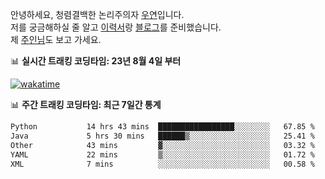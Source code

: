 안녕하세요, 청렴결백한 논리주의자 [우연](https://dev-wooyeon.github.io/quiz-app/)입니다.  
저를 궁금해하실 줄 알고 [이력서](https://ieunune.notion.site/d836ecc9172144d4b39f185b89f16a62)랑 [블로그](https://notion-blog-ieunune.vercel.app)를 준비했습니다.  
제 [주인님](https://www.instagram.com/lovely_hiru_hari_s2/)도 보고 가세요.


📊 **실시간 트래킹 코딩타임: 23년 8월 4일 부터**  

[![wakatime](https://wakatime.com/badge/user/099dd627-fdab-4072-b87a-fa91c7a76d8d.svg?style=for-the-badge)](https://wakatime.com/@099dd627-fdab-4072-b87a-fa91c7a76d8d)

📊 **주간 트래킹 코딩타임: 최근 7일간 통계**

<!--START_SECTION:waka-->

```txt
Python           14 hrs 43 mins  █████████████████░░░░░░░░   67.85 %
Java             5 hrs 30 mins   ██████▒░░░░░░░░░░░░░░░░░░   25.41 %
Other            43 mins         ▓░░░░░░░░░░░░░░░░░░░░░░░░   03.32 %
YAML             22 mins         ▒░░░░░░░░░░░░░░░░░░░░░░░░   01.72 %
XML              7 mins          ░░░░░░░░░░░░░░░░░░░░░░░░░   00.58 %
```

<!--END_SECTION:waka-->

<!-- ![](./profile-3d-contrib/profile-night-view.svg)-->
